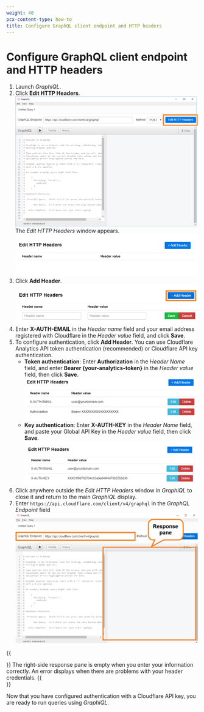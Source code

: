```yaml
---
weight: 40
pcx-content-type: how-to
title: Configure GraphQL client endpoint and HTTP headers
---
```


# Configure GraphQL client endpoint and HTTP headers

1.  Launch _GraphiQL_.
2.  Click **Edit HTTP Headers**.
    ![Click Edit HTTP Headers](../../../static/images/GraphiQL-edit-http-headers.png)
    The _Edit HTTP Headers_ window appears.
    ![Edit HTTP Headers Window](../../../static/images/GraphiQL-edit-http-headers-window.png)
3.  Click **Add Header**.
    ![Click Add Header](../../../static/images/GraphiQL-add-header.png)
4.  Enter **X-AUTH-EMAIL** in the _Header name_ field and your email address registered with Cloudflare in the _Header value_ field, and click **Save**.
5.  To configure authentication, click **Add Header**. You can use Cloudflare Analytics API token authentication (recommended) or Cloudflare API key authentication.
    - **Token authentication**:
      Enter **Authorization** in the _Header Name_ field, and enter **Bearer {your-analytics-token}** in the _Header value_ field, then click **Save**.
      ![HTTP Headers](../../../static/images/GraphiQL-edit-http-headers-token.png)
    - **Key authentication**:
      Enter **X-AUTH-KEY** in the _Header Name_ field, and paste your Global API Key in the _Header value_ field, then click **Save**.
      ![HTTP Headers](../../../static/images/GraphiQL-edit-http-headers-complete.png)
6.  Click anywhere outside the _Edit HTTP Headers_ window in _GraphiQL_ to close it and return to the main _GraphiQL_ display.
7.  Enter `https://api.cloudflare.com/client/v4/graphql` in the _GraphQL Endpoint_ field
    ![Edit GraphQL Endpoint](../../../static/images/GraphiQL-response-pane.png)

{{<Aside type="note" header="Note">}}
The right-side response pane is empty when you enter your information correctly. An error displays when there are problems with your header credentials.
{{</Aside>}}

Now that you have configured authentication with a Cloudflare API key, you are ready to run queries using _GraphiQL_.
